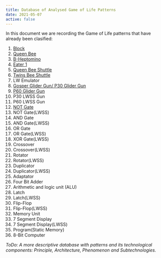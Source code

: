 ```yaml
---
title: Database of Analysed Game of Life Patterns
date: 2021-05-07
active: false
---
```


In this document we are recording the Game of Life patterns that have already been clasified:

1. [Block](https://galapagos.netlify.app/database/block) 
2. [Queen Bee](https://galapagos.netlify.app/database/queen_bee) 
3. [B-Heptomino](https://galapagos.netlify.app/database/b-heptomino/)
4. [Eater 1](https://galapagos.netlify.app/database/eater_1) 
5. [Queen Bee Shuttle](https://galapagos.netlify.app/database/queen_bee_shuttle)
6. [Twins Bee Shuttle](https://galapagos.netlify.app/database/twins_bee_shuttle)  
7. LW Emulator
8. [Gosper Glider Gun/ P30 Glider Gun](https://galapagos.netlify.app/database/gosper_glider_gun) 
9. [P60 Glider Gun](https://galapagos.netlify.app/database/p60_glider_gun)
10. P30 LWSS Gun 
11. P60 LWSS Gun 
12. [NOT Gate](https://galapagos.netlify.app/database/not_gate)
13. NOT Gate(LWSS)
14. AND Gate
15. AND Gate(LWSS)
16. OR Gate
17. OR Gate(LWSS)
18. XOR Gate(LWSS)
19. Crossover
20. Crossover(LWSS)
21. Rotator
22. Rotator(LWSS)
23. Duplicator
24. Duplicator(LWSS)
25. Adaptator
26. Four Bit Adder
27. Arithmetic and logic unit (ALU)
28. Latch
29. Latch(LWSS)
30. Flip-Flop
31. Flip-Flop(LWSS)
32. Memory Unit
33. 7 Segment Display
34. 7 Segment Display(LWSS)
35. Program(Static Memory)
36. 8-Bit Computer

*ToDo: A more descriptive database with patterns and its technological components: Principle, Architecture, Phenomenon and Subtechnologies.*
